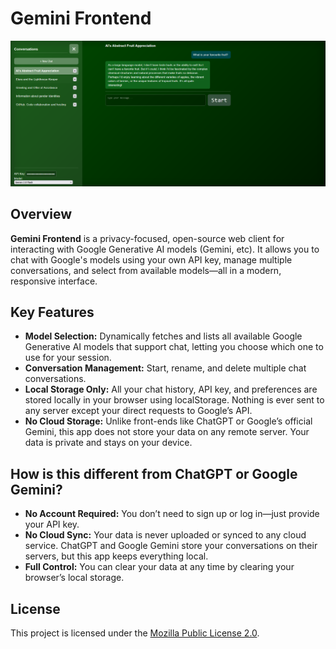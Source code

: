 # Gemini Frontend

![App Screenshot](screenshot.PNG)

## Overview

**Gemini Frontend** is a privacy-focused, open-source web client for interacting with Google Generative AI models (Gemini, etc). It allows you to chat with Google's models using your own API key, manage multiple conversations, and select from available models—all in a modern, responsive interface.

## Key Features

- **Model Selection:** Dynamically fetches and lists all available Google Generative AI models that support chat, letting you choose which one to use for your session.
- **Conversation Management:** Start, rename, and delete multiple chat conversations.
- **Local Storage Only:** All your chat history, API key, and preferences are stored locally in your browser using localStorage. Nothing is ever sent to any server except your direct requests to Google’s API.
- **No Cloud Storage:** Unlike front-ends like ChatGPT or Google’s official Gemini, this app does not store your data on any remote server. Your data is private and stays on your device.

## How is this different from ChatGPT or Google Gemini?

- **No Account Required:** You don’t need to sign up or log in—just provide your API key.
- **No Cloud Sync:** Your data is never uploaded or synced to any cloud service. ChatGPT and Google Gemini store your conversations on their servers, but this app keeps everything local.
- **Full Control:** You can clear your data at any time by clearing your browser’s local storage.

## License

This project is licensed under the [Mozilla Public License 2.0](https://www.mozilla.org/en-US/MPL/2.0/).
